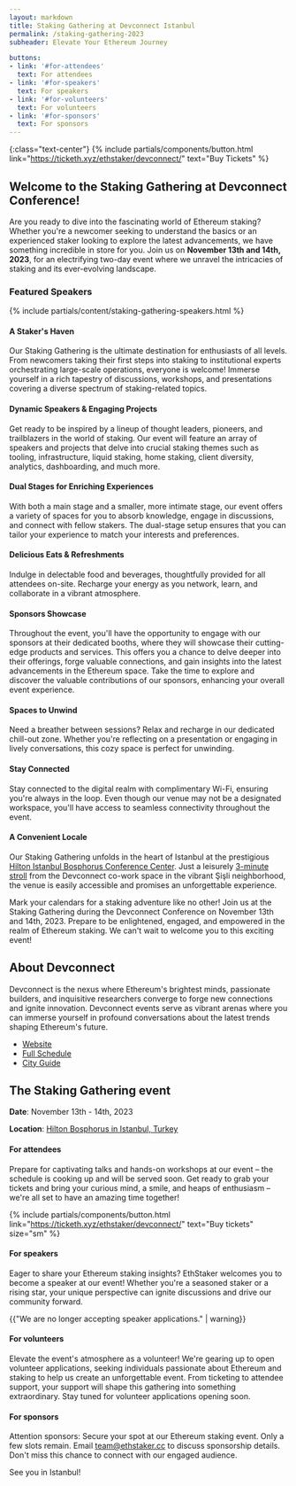 ```yaml
---
layout: markdown
title: Staking Gathering at Devconnect Istanbul
permalink: /staking-gathering-2023
subheader: Elevate Your Ethereum Journey

buttons:
- link: '#for-attendees'
  text: For attendees
- link: '#for-speakers'
  text: For speakers
- link: '#for-volunteers'
  text: For volunteers
- link: '#for-sponsors'
  text: For sponsors
---
```



{:class="text-center"}
{% include partials/components/button.html
  link="https://ticketh.xyz/ethstaker/devconnect/"
  text="Buy Tickets"
%}

## Welcome to the Staking Gathering at Devconnect Conference!

Are you ready to dive into the fascinating world of Ethereum staking? Whether you're a newcomer seeking to understand the basics or an experienced staker looking to explore the latest advancements, we have something incredible in store for you. Join us on **November 13th and 14th, 2023**, for an electrifying two-day event where we unravel the intricacies of staking and its ever-evolving landscape.


### Featured Speakers

{% include partials/content/staking-gathering-speakers.html %}


#### A Staker's Haven

Our Staking Gathering is the ultimate destination for enthusiasts of all levels. From newcomers taking their first steps into staking to institutional experts orchestrating large-scale operations, everyone is welcome! Immerse yourself in a rich tapestry of discussions, workshops, and presentations covering a diverse spectrum of staking-related topics.

#### Dynamic Speakers & Engaging Projects

Get ready to be inspired by a lineup of thought leaders, pioneers, and trailblazers in the world of staking. Our event will feature an array of speakers and projects that delve into crucial staking themes such as tooling, infrastructure, liquid staking, home staking, client diversity, analytics, dashboarding, and much more.

#### Dual Stages for Enriching Experiences

With both a main stage and a smaller, more intimate stage, our event offers a variety of spaces for you to absorb knowledge, engage in discussions, and connect with fellow stakers. The dual-stage setup ensures that you can tailor your experience to match your interests and preferences.

#### Delicious Eats & Refreshments

Indulge in delectable food and beverages, thoughtfully provided for all attendees on-site. Recharge your energy as you network, learn, and collaborate in a vibrant atmosphere.

#### Sponsors Showcase

Throughout the event, you'll have the opportunity to engage with our sponsors at their dedicated booths, where they will showcase their cutting-edge products and services. This offers you a chance to delve deeper into their offerings, forge valuable connections, and gain insights into the latest advancements in the Ethereum space. Take the time to explore and discover the valuable contributions of our sponsors, enhancing your overall event experience.

#### Spaces to Unwind

Need a breather between sessions? Relax and recharge in our dedicated chill-out zone. Whether you're reflecting on a presentation or engaging in lively conversations, this cozy space is perfect for unwinding.

#### Stay Connected

Stay connected to the digital realm with complimentary Wi-Fi, ensuring you're always in the loop. Even though our venue may not be a designated workspace, you'll have access to seamless connectivity throughout the event.

#### A Convenient Locale

Our Staking Gathering unfolds in the heart of Istanbul at the prestigious [Hilton Istanbul Bosphorus Conference Center](https://maps.app.goo.gl/rfL6eEfqNbQhJ52j6). Just a leisurely [3-minute stroll](https://goo.gl/maps/Yik7fVfESpVhshKS8) from the Devconnect co-work space in the vibrant Şişli neighborhood, the venue is easily accessible and promises an unforgettable experience.

Mark your calendars for a staking adventure like no other! Join us at the Staking Gathering during the Devconnect Conference on November 13th and 14th, 2023. Prepare to be enlightened, engaged, and empowered in the realm of Ethereum staking. We can't wait to welcome you to this exciting event!

## About Devconnect

Devconnect is the nexus where Ethereum's brightest minds, passionate builders, and inquisitive researchers converge to forge new connections and ignite innovation. Devconnect events serve as vibrant arenas where you can immerse yourself in profound conversations about the latest trends shaping Ethereum's future.

- [Website](https://devconnect.org/)
- [Full Schedule](https://devconnect.org/schedule)
- [City Guide](https://devconnect.org/city-guide)

## The Staking Gathering event

**Date**: November 13th - 14th, 2023

**Location**: [Hilton Bosphorus in Istanbul, Turkey](https://maps.app.goo.gl/rfL6eEfqNbQhJ52j6)

#### For attendees

Prepare for captivating talks and hands-on workshops at our event – the schedule is cooking up and will be served soon. Get ready to grab your tickets and bring your curious mind, a smile, and heaps of enthusiasm – we're all set to have an amazing time together!

{% include partials/components/button.html
  link="https://ticketh.xyz/ethstaker/devconnect/"
  text="Buy tickets"
  size="sm"
%}

#### For speakers

Eager to share your Ethereum staking insights? EthStaker welcomes you to become a speaker at our event! Whether you're a seasoned staker or a rising star, your unique perspective can ignite discussions and drive our community forward. 

{{"We are no longer accepting speaker applications." | warning}}


#### For volunteers

Elevate the event's atmosphere as a volunteer! We're gearing up to open volunteer applications, seeking individuals passionate about Ethereum and staking to help us create an unforgettable event. From ticketing to attendee support, your support will shape this gathering into something extraordinary. Stay tuned for volunteer applications opening soon.

#### For sponsors

Attention sponsors: Secure your spot at our Ethereum staking event. Only a few slots remain. Email [team@ethstaker.cc](mailto:team@ethstaker.cc) to discuss sponsorship details. Don't miss this chance to connect with our engaged audience.

See you in Istanbul!
